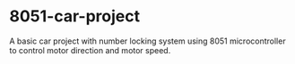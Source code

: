 # 8051-car-project
A basic car project with number locking system using 8051 microcontroller to control motor direction and motor speed.
